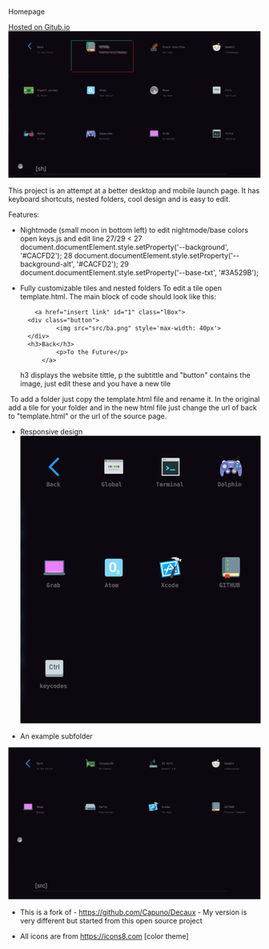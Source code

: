 Homepage

[Hosted on Gitub.io](https://boettner-eric.github.io/Homepage/)
![Template.html (github public version)](template.png)

This project is an attempt at a better desktop and mobile launch page.  It has keyboard shortcuts, nested folders, cool design and is easy to edit.

Features:
- Nightmode (small moon in bottom left)
  to edit nightmode/base colors open keys.js and edit line 27/29
  <
  27 document.documentElement.style.setProperty('--background', '#CACFD2');
  28 document.documentElement.style.setProperty('--background-alt', '#CACFD2');
  29 document.documentElement.style.setProperty('--base-txt', '#3A529B');
  >
- Fully customizable tiles and nested folders
   To edit a tile open template.html.  The main block of code should look like this:

          <a href="insert link" id="1" class="lBox">
		<div class="button">
	       	    <img src="src/ba.png" style='max-width: 40px'>
		</div>
		<h3>Back</h3>
                <p>To the Future</p>
            </a>

  h3 displays the website tittle, p the subtittle and "button" contains the image, just edit these and you have a new tile

  To add a folder just copy the template.html file and rename it.  In the original add a tile for your folder and in the new html file just change the url of back to "template.html" or the url of the source page.  

- Responsive design
![Responsive layout](responsive.png)

- An example subfolder

![My setup w/ folders and icons](folder.png)


* This is a fork of - https://github.com/Capuno/Decaux - My version is very different but started from this open source project

- All icons are from https://icons8.com [color theme]
